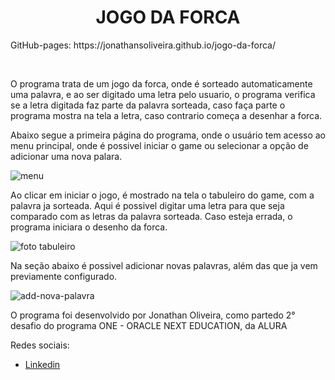 <h1 align="center"> JOGO DA FORCA </h1>
<p>GitHub-pages: https://jonathansoliveira.github.io/jogo-da-forca/</p>
<br>
<p>O programa trata de um jogo da forca, onde é sorteado automaticamente uma palavra, e ao ser digitado uma letra pelo usuario, o programa verifica se a letra digitada faz parte da palavra sorteada, caso faça parte o programa mostra na tela a letra, caso contrario começa a desenhar a forca.</p>

<p>Abaixo segue a primeira página do programa, onde o usuário tem acesso ao menu principal, onde é possivel iniciar o game ou selecionar a opção de adicionar uma nova palara.</p>

![menu](https://user-images.githubusercontent.com/100869896/171457552-c3f9f923-024c-4ec8-9469-db39aea8c98b.jpg)

<p>Ao clicar em iniciar o jogo, é mostrado na tela o tabuleiro do game, com a palavra ja sorteada. Aqui é possivel digitar uma letra para que seja comparado com as letras da palavra sorteada. Caso esteja errada, o programa iniciara o desenho da forca.</p>

![foto tabuleiro](https://user-images.githubusercontent.com/100869896/171457133-d4ef9c15-b2aa-456f-97b4-36904e1e2e73.jpg)

<p>Na seção abaixo é possivel adicionar novas palavras, além das que ja vem previamente configurado.</p>

![add-nova-palavra](https://user-images.githubusercontent.com/100869896/171457326-0e4e4bfd-f5f4-4f53-b5cc-ef44cc12345e.jpg)

<p>O programa foi desenvolvido por Jonathan Oliveira, como partedo 2° desafio do programa ONE - ORACLE NEXT EDUCATION, da ALURA</p>

<p>Redes sociais:</p>
<ul>
  <li><a href="https://www.linkedin.com/in/jonathansoliveira77/">Linkedin</a></li>
</ul>
